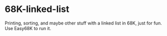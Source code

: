 # 68K-linked-list
Printing, sorting, and maybe other stuff with a linked list in 68K, just for fun.
Use Easy68K to run it.
